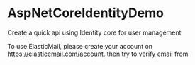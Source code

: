 # AspNetCoreIdentityDemo
Create a quick api using Identity core for user management

To use ElasticMail, please create your account on https://elasticemail.com/account.
then try to verify email from
